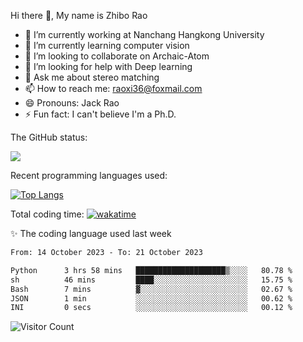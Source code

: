 Hi there 👋, My name is Zhibo Rao
- 🔭 I’m currently working at Nanchang Hangkong University
- 🌱 I’m currently learning computer vision
- 👯 I’m looking to collaborate on Archaic-Atom
- 🤔 I’m looking for help with Deep learning
- 💬 Ask me about stereo matching
- 📫 How to reach me: raoxi36@foxmail.com
- 😄 Pronouns: Jack Rao
- ⚡ Fun fact: I can't believe I'm a Ph.D.

The GitHub status:

![](https://github-readme-stats.vercel.app/api?username=ZhiboRao)

Recent programming languages used:

[![Top Langs](https://github-readme-stats.vercel.app/api/top-langs/?username=ZhiboRao&layout=compact)](https://github.com/anuraghazra/github-readme-stats)

Total coding time: [![wakatime](https://wakatime.com/badge/user/51ec5ec7-4742-4243-9eea-732ade32c0b7.svg)](https://wakatime.com/@51ec5ec7-4742-4243-9eea-732ade32c0b7)

✨ The coding language used last week 
<!--START_SECTION:waka-->

```txt
From: 14 October 2023 - To: 21 October 2023

Python      3 hrs 58 mins   ████████████████████▒░░░░   80.78 %
sh          46 mins         ████░░░░░░░░░░░░░░░░░░░░░   15.75 %
Bash        7 mins          ▓░░░░░░░░░░░░░░░░░░░░░░░░   02.67 %
JSON        1 min           ░░░░░░░░░░░░░░░░░░░░░░░░░   00.62 %
INI         0 secs          ░░░░░░░░░░░░░░░░░░░░░░░░░   00.12 %
```

<!--END_SECTION:waka-->

![Visitor Count](https://profile-counter.glitch.me/Raohaocheng/count.svg)
